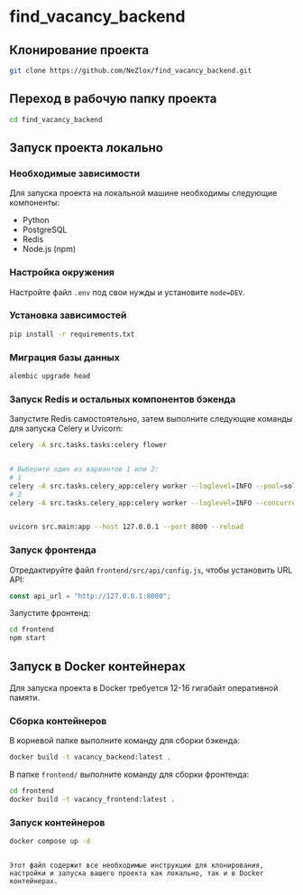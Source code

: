 # find_vacancy_backend

## Клонирование проекта

```sh
git clone https://github.com/NeZlox/find_vacancy_backend.git
```

## Переход в рабочую папку проекта

```sh
cd find_vacancy_backend
```

## Запуск проекта локально

### Необходимые зависимости

Для запуска проекта на локальной машине необходимы следующие компоненты:
- Python
- PostgreSQL
- Redis
- Node.js (npm)

### Настройка окружения

Настройте файл `.env` под свои нужды и установите `mode=DEV`.

### Установка зависимостей

```sh
pip install -r requirements.txt
```

### Миграция базы данных

```sh
alembic upgrade head
```

### Запуск Redis и остальных компонентов бэкенда

Запустите Redis самостоятельно, затем выполните следующие команды для запуска Celery и Uvicorn:

```sh
celery -A src.tasks.tasks:celery flower


# Выберите один из вариантов 1 или 2:
# 1
celery -A src.tasks.celery_app:celery worker --loglevel=INFO --pool=solo
# 2
celery -A src.tasks.celery_app:celery worker --loglevel=INFO --concurrency=4 --pool=threads


uvicorn src.main:app --host 127.0.0.1 --port 8000 --reload
```

### Запуск фронтенда

Отредактируйте файл `frontend/src/api/config.js`, чтобы установить URL API:

```javascript
const api_url = "http://127.0.0.1:8000";
```

Запустите фронтенд:

```sh
cd frontend
npm start
```

## Запуск в Docker контейнерах

Для запуска проекта в Docker требуется 12-16 гигабайт оперативной памяти.

### Сборка контейнеров

В корневой папке выполните команду для сборки бэкенда:

```sh
docker build -t vacancy_backend:latest .
```

В папке `frontend/` выполните команду для сборки фронтенда:

```sh
cd frontend
docker build -t vacancy_frontend:latest .
```

### Запуск контейнеров

```sh
docker compose up -d
```



```

Этот файл содержит все необходимые инструкции для клонирования, настройки и запуска вашего проекта как локально, так и в Docker контейнерах.